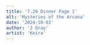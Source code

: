 ```yaml
---
title: '7.29 Dinner Page 1'
alt: 'Mysteries of the Arcana'
date: '2024-10-03'
author: 'J Gray'
artist: 'Keira'
---
```

